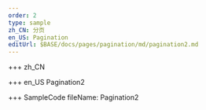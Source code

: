 ```yaml
--- 
order: 2
type: sample
zh_CN: 分页
en_US: Pagination
editUrl: $BASE/docs/pages/pagination/md/pagination2.md
---
```


+++ zh_CN


+++ en_US
Pagination2

+++ SampleCode
fileName: Pagination2

